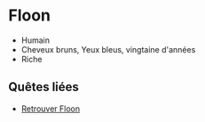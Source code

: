 # Floon

* Humain
* Cheveux bruns, Yeux bleus, vingtaine d'années
* Riche

## Quêtes liées
* [Retrouver Floon](../QUETES/Quetes_en_cours.md#quête---retrouver-floon)